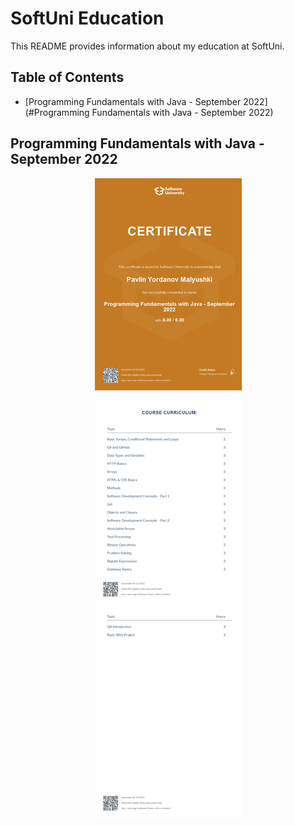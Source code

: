 # SoftUni Education
This README provides information about my education at SoftUni.

## Table of Contents
* [Programming Fundamentals with Java - September 2022](#Programming Fundamentals with Java - September 2022)



## Programming Fundamentals with Java - September 2022
<p align="center">
<img src="https://raw.githubusercontent.com/Malyushki/SoftUni/main/Certificates/Programming%20Fundamentals%20with%20Java%20-%20September%202022%20-%20Certificate.jpeg" />

</details>

